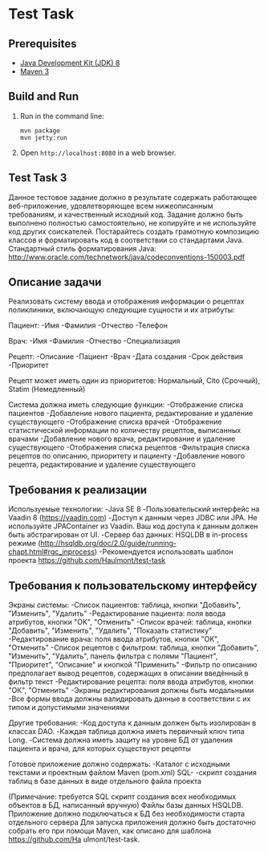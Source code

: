Test Task
=========

Prerequisites
-------------

* [Java Development Kit (JDK) 8](http://www.oracle.com/technetwork/java/javase/downloads/jdk8-downloads-2133151.html)
* [Maven 3](https://maven.apache.org/download.cgi)

Build and Run
-------------

1. Run in the command line:
	```
	mvn package
	mvn jetty:run
	```

2. Open `http://localhost:8080` in a web browser.

Test Task 3
-------------
Данное тестовое задание должно в результате содержать работающее веб-приложение, удовлетворяющее всем
нижеописанным требованиям, и качественный исходный код.
Задание должно быть выполнено полностью самостоятельно, не копируйте и не используйте код других соискателей.
Постарайтесь создать грамотную композицию классов и форматировать код в соответствии со стандартами Java.
Стандартный стиль форматирования Java: http://www.oracle.com/technetwork/java/codeconventions-150003.pdf

Описание задачи
-------------
Реализовать систему ввода и отображения информации о рецептах поликлиники, включающую следующие сущности и их атрибуты:

Пациент:
-Имя
-Фамилия
-Отчество
-Телефон

Врач:
-Имя
-Фамилия
-Отчество
-Специализация

Рецепт:
-Описание
-Пациент
-Врач
-Дата создания
-Срок действия
-Приоритет

Рецепт может иметь один из приоритетов: Нормальный, Cito (Срочный), Statim (Немедленный)

Система должна иметь следующие функции:
-Отображение списка пациентов
-Добавление нового пациента, редактирование и удаление существующего
-Отображение списка врачей
-Отображение статистической информации по количеству рецептов, выписанных врачами
-Добавление нового врача, редактирование и удаление существующего
-Отображения списка рецептов
-Фильтрация списка рецептов по описанию, приоритету и пациенту
-Добавление нового рецепта, редактирование и удаление существующего


Требования к реализации
-------------
Используемые технологии:
-Java SE 8
-Пользовательский интерфейс на Vaadin 8 (https://vaadin.com)
-Доступ к данным через JDBC или JPA. Не используйте JPAContainer из Vaadin. Ваш код доступа к данным должен быть абстрагирован от UI.
-Сервер баз данных: HSQLDB в in-process режиме (http://hsqldb.org/doc/2.0/guide/running-chapt.html#rgc_inprocess)
-Рекомендуется использовать шаблон проекта https://github.com/Haulmont/test-task

Требования к пользовательскому интерфейсу
-------------
Экраны системы:
-Список пациентов: таблица, кнопки "Добавить", "Изменить", "Удалить"
-Редактирование пациента: поля ввода атрибутов, кнопки "OK", "Отменить"
-Список врачей: таблица, кнопки "Добавить", "Изменить", "Удалить", "Показать статистику"
-Редактирование врача: поля ввода атрибутов, кнопки "OK", "Отменить"
-Список рецептов с фильтром: таблица, кнопки "Добавить", "Изменить", "Удалить", панель фильтра с полями
"Пациент", "Приоритет", "Описание" и кнопкой "Применить"
-Фильтр по описанию предполагает вывод рецептов, содержащих в описании введѐнный в фильтр текст
-Редактирование рецепта: поля ввода атрибутов, кнопки "ОК", "Отменить"
-Экраны редактирования должны быть модальными
-Все формы ввода должны валидировать данные в соответствии с их типом и допустимыми значениями

Другие требования:
-Код доступа к данным должен быть изолирован в классах DAO.
-Каждая таблица должна иметь первичный ключ типа Long.
-Система должна иметь защиту на уровне БД от удаления пациента и врача, для которых существуют
рецепты 

Готовое приложение должно содержать:
-Каталог с исходными текстами и проектным файлом Maven (pom.xml) SQL-
-скрипт создания таблиц в базе данных в виде отдельного файла проекта

(Примечание: требуется SQL скрипт создания всех необходимых объектов в БД, написанный вручную)
Файлы базы данных HSQLDB.
Приложение должно подключаться к БД без необходимости старта отдельного сервера
Для запуска приложения должно быть достаточно собрать его при помощи Maven, как описано для шаблона
https://github.com/Ha ulmont/test-task.
